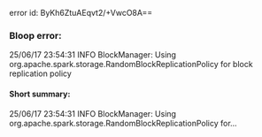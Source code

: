 error id: ByKh6ZtuAEqvt2/+VwcO8A==
### Bloop error:

25/06/17 23:54:31 INFO BlockManager: Using org.apache.spark.storage.RandomBlockReplicationPolicy for block replication policy
#### Short summary: 

25/06/17 23:54:31 INFO BlockManager: Using org.apache.spark.storage.RandomBlockReplicationPolicy for...